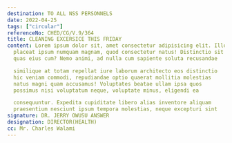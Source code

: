 ```yaml
---
destination: TO ALL NSS PERSONNELS
date: 2022-04-25
tags: ["circular"]
referenceNo: CHED/CG/V.9/364
title: CLEANING EXCERSICE THIS FRIDAY
content: Lorem ipsum dolor sit, amet consectetur adipisicing elit. Illo
  placeat ipsum numquam magnam, quod consectetur natus! Distinctio sit
  quas eius cum? Nemo animi, ad nulla cum sapiente soluta recusandae

  similique at totam repellat iure laborum architecto eos distinctio
  hic veniam commodi, repudiandae optio quaerat mollitia molestias
  natus magni quam accusamus! Voluptates beatae ullam ipsa quos
  possimus nisi voluptatum neque, voluptate minus, eligendi ea

  consequuntur. Expedita cupiditate libero alias inventore aliquam
  praesentium nesciunt ipsum tempora molestias, neque excepturi sint
signature: DR. JERRY OWUSU ANSWER
designation: DIRECTOR(HEALTH)
cc: Mr. Charles Walami
---
```

